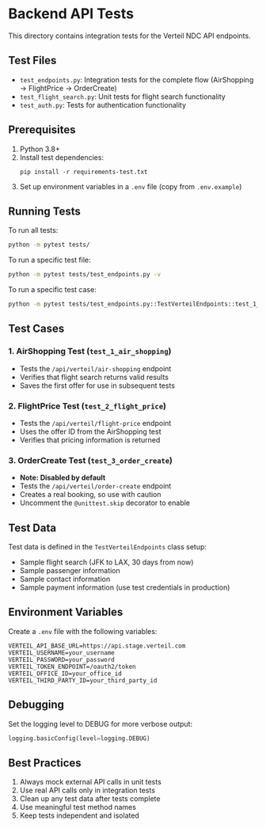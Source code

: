 # Backend API Tests

This directory contains integration tests for the Verteil NDC API endpoints.

## Test Files

- `test_endpoints.py`: Integration tests for the complete flow (AirShopping -> FlightPrice -> OrderCreate)
- `test_flight_search.py`: Unit tests for flight search functionality
- `test_auth.py`: Tests for authentication functionality

## Prerequisites

1. Python 3.8+
2. Install test dependencies:
   ```
   pip install -r requirements-test.txt
   ```
3. Set up environment variables in a `.env` file (copy from `.env.example`)

## Running Tests

To run all tests:
```bash
python -m pytest tests/
```

To run a specific test file:
```bash
python -m pytest tests/test_endpoints.py -v
```

To run a specific test case:
```bash
python -m pytest tests/test_endpoints.py::TestVerteilEndpoints::test_1_air_shopping -v
```

## Test Cases

### 1. AirShopping Test (`test_1_air_shopping`)
- Tests the `/api/verteil/air-shopping` endpoint
- Verifies that flight search returns valid results
- Saves the first offer for use in subsequent tests

### 2. FlightPrice Test (`test_2_flight_price`)
- Tests the `/api/verteil/flight-price` endpoint
- Uses the offer ID from the AirShopping test
- Verifies that pricing information is returned

### 3. OrderCreate Test (`test_3_order_create`)
- **Note: Disabled by default**
- Tests the `/api/verteil/order-create` endpoint
- Creates a real booking, so use with caution
- Uncomment the `@unittest.skip` decorator to enable

## Test Data

Test data is defined in the `TestVerteilEndpoints` class setup:
- Sample flight search (JFK to LAX, 30 days from now)
- Sample passenger information
- Sample contact information
- Sample payment information (use test credentials in production)

## Environment Variables

Create a `.env` file with the following variables:
```
VERTEIL_API_BASE_URL=https://api.stage.verteil.com
VERTEIL_USERNAME=your_username
VERTEIL_PASSWORD=your_password
VERTEIL_TOKEN_ENDPOINT=/oauth2/token
VERTEIL_OFFICE_ID=your_office_id
VERTEIL_THIRD_PARTY_ID=your_third_party_id
```

## Debugging

Set the logging level to DEBUG for more verbose output:
```python
logging.basicConfig(level=logging.DEBUG)
```

## Best Practices

1. Always mock external API calls in unit tests
2. Use real API calls only in integration tests
3. Clean up any test data after tests complete
4. Use meaningful test method names
5. Keep tests independent and isolated
